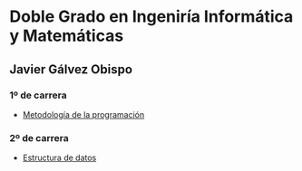 # Doble Grado en Ingeniría Informática y Matemáticas

## Javier Gálvez Obispo

###	 1º de carrera 
* [Metodología de la programación](MP)

###  2º de carrera 
* [Estructura de datos](ED)
	

